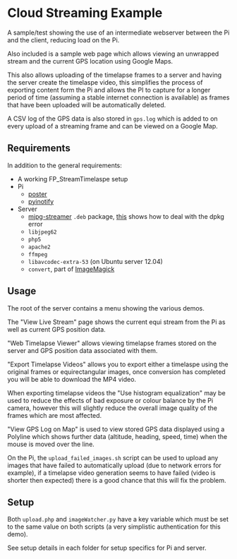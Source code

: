 Cloud Streaming Example
=======================

A sample/test showing the use of an intermediate webserver between the Pi and the client, reducing load on the Pi.

Also included is a sample web page which allows viewing an unwrapped stream and the current GPS location using Google Maps.

This also allows uploading of the timelapse frames to a server and having the server create the timelaspe video, this simplifies the process of exporting content form the Pi and allows the PI to capture for a longer period of time (assuming a stable internet connection is available) as frames that have been uploaded will be automatically deleted.

A CSV log of the GPS data is also stored in ```gps.log``` which is added to on every upload of a streaming frame and can be viewed on a Google Map.

Requirements
------------

In addition to the general requirements:

-	A working FP_StreamTimelaspe setup
-	Pi
	-	[poster](https://pypi.python.org/pypi/poster/)
	-	[pyinotify](https://github.com/seb-m/pyinotify)
-	Server
	-	[mjpg-streamer](http://sourceforge.net/projects/mjpg-streamer/) ```.deb``` package, [this](http://liangsun.org/posts/resolve-error-version-number-does-not-start-with-digit) shows how to deal with the dpkg error
	-	```libjpeg62```
	-	```php5```
	-	```apache2```
	-	```ffmpeg```
	-	```libavcodec-extra-53``` (on Ubuntu server 12.04)
	-	```convert```, part of [ImageMagick](http://www.imagemagick.org/)

Usage
-----

The root of the server contains a menu showing the various demos.

The "View Live Stream" page shows the current equi stream from the Pi as well as current GPS position data.

"Web Timelapse Viewer" allows viewing timelapse frames stored on the server and GPS position data associated with them.

"Export Timelapse Videos" allows you to export either a timelaspe using the original frames or equirectangular images, once conversion has completed you will be able to download the MP4 video.

When exporting timelapse videos the "Use histogram equalization" may be used to reduce the effects of bad exposure or colour balance by the Pi camera, however this will slightly reduce the overall image quality of the frames which are most affected.

"View GPS Log on Map" is used to view stored GPS data displayed using a Polyline which shows further data (altitude, heading, speed, time) when the mouse is moved over the line.

On the Pi, the ```upload_failed_images.sh``` script can be used to upload any images that have failed to automatically upload (due to network errors for example), if a timelapse video generation seems to have failed (video is shorter then expected) there is a good chance that this will fix the problem.

Setup
-----

Both ```upload.php``` and ```imageWatcher.py``` have a key variable which must be set to the same value on both scripts (a very simplistic authentication for this demo).

See setup details in each folder for setup specifics for Pi and server.